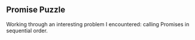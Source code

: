 ## Promise Puzzle

Working through an interesting problem I encountered: calling Promises in sequential order.